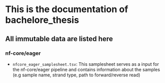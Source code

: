 # This is the documentation of bachelore_thesis
## All immutable data are listed here
### nf-core/eager
- `nfcore_eager_samplesheet.tsv`: This samplesheet serves as a input for the nf-core/eager pipeline and contains information about the samples (e.g sample name, strand type, path to forward/reverse read)
